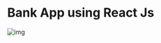 # Bank App using  React Js

![img](https://user-images.githubusercontent.com/56762506/187208086-6f876359-bf17-4cce-980d-d14ba674df2b.PNG)
